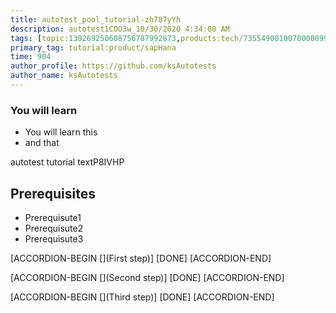 ```yaml
---
title: autotest_pool_tutorial-zh787yYh
description: autotest1COO3w_10/30/2020 4:34:00 AM
tags: [topic:139269250608756787992873,products:tech/73554900100700000996,tutorial:experience/advanced]
primary_tag: tutorial:product/sapHana
time: 904
author_profile: https://github.com/ksAutotests
author_name: ksAutotests
---
```

### You will learn
- You will learn this
- and that

autotest tutorial textP8IVHP

## Prerequisites
- Prerequisute1
- Prerequisute2
- Prerequisute3

[ACCORDION-BEGIN [](First step)]
[DONE]
[ACCORDION-END]

[ACCORDION-BEGIN [](Second step)]
[DONE]
[ACCORDION-END]

[ACCORDION-BEGIN [](Third step)]
[DONE]
[ACCORDION-END]

